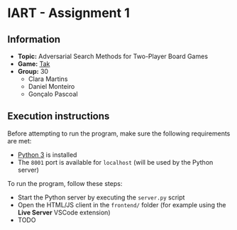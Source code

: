 # IART - Assignment 1

## Information
* **Topic:** Adversarial Search Methods for Two-Player Board Games
* **Game:** [Tak](https://www.playtak.com)
* **Group:** 30
  * Clara Martins
  * Daniel Monteiro
  * Gonçalo Pascoal

## Execution instructions

Before attempting to run the program, make sure the following requirements are met:
* [Python 3](https://www.python.org/) is installed
* The `8001` port is available for `localhost` (will be used by the Python server)

To run the program, follow these steps:
* Start the Python server by executing the `server.py` script
* Open the HTML/JS client in the `frontend/` folder (for example using the **Live Server** VSCode extension)
* TODO
